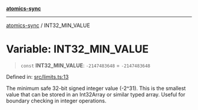 [**atomics-sync**](../README.md)

***

[atomics-sync](../README.md) / INT32\_MIN\_VALUE

# Variable: INT32\_MIN\_VALUE

> `const` **INT32\_MIN\_VALUE**: `-2147483648` = `-2147483648`

Defined in: [src/limits.ts:13](https://github.com/slavamuravey/atomics-sync/blob/e6320d46ab97f64759045c6429441230b766eb51/src/limits.ts#L13)

The minimum safe 32-bit signed integer value (-2^31).
This is the smallest value that can be stored in an Int32Array or similar typed array.
Useful for boundary checking in integer operations.
